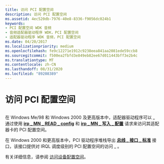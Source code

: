 ```yaml
---
title: 访问 PCI 配置空间
description: 访问 PCI 配置空间
ms.assetid: 4ec520db-7976-40e8-8336-f9056dc024b1
keywords:
- PCI 配置空间 WDK 音频
- 音频适配器驱动程序 WDK，PCI 配置空间
- 适配器驱动程序 WDK 音频，PCI 配置空间
ms.date: 04/20/2017
ms.localizationpriority: medium
ms.openlocfilehash: fe9c12271e1912c9238eea841aa2081ede59ccb8
ms.sourcegitcommit: f500ea2fbfd3e849eb82ee67d011443bff3e2b4c
ms.translationtype: MT
ms.contentlocale: zh-CN
ms.lasthandoff: 08/31/2020
ms.locfileid: "89208389"
---
```

# <a name="accessing-pci-configuration-space"></a>访问 PCI 配置空间


## <span id="accessing_pci_configuration_space"></span><span id="ACCESSING_PCI_CONFIGURATION_SPACE"></span>


在 Windows Me/98 和 Windows 2000 及更高版本中，适配器驱动程序可以 \_ 通过使用 [**irp \_ MN \_ READ \_ config**](../kernel/irp-mn-read-config.md) 和 [**irp \_ MN \_ 写入 \_ 配置**](../kernel/irp-mn-write-config.md) 请求来访问其适配器卡的 PCI 配置空间。

在 Windows 2000 和更高版本中，PCI 驱动程序堆栈导出 [**总线 \_ 接口 \_ 标准**](/windows-hardware/drivers/ddi/wdm/ns-wdm-_bus_interface_standard) 接口，该接口提供对 IRQL 调度级别的 PCI 配置空间的访问 \_ 。

有关详细信息，请参阅 [访问设备配置空间](../kernel/accessing-device-configuration-space.md)。

 

